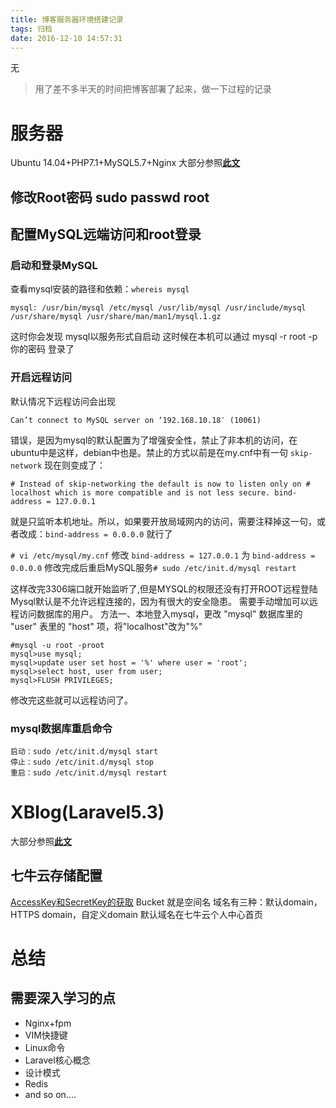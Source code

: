 ```yaml
---
title: 博客服务器环境搭建记录
tags: 归档
date: 2016-12-10 14:57:31
---
```


无

<!-- more -->

> 用了差不多半天的时间把博客部署了起来，做一下过程的记录

# 服务器

Ubuntu 14.04+PHP7.1+MySQL5.7+Nginx
大部分参照[**此文**](https://lufficc.com/blog/step-by-step-teach-you-to-deploy-your-laravel-application-to-server)

## 修改Root密码 sudo passwd root

## 配置MySQL远端访问和root登录

### 启动和登录MySQL

查看mysql安装的路径和依赖：`whereis mysql`

```
mysql: /usr/bin/mysql /etc/mysql /usr/lib/mysql /usr/include/mysql /usr/share/mysql /usr/share/man/man1/mysql.1.gz
```

这时你会发现 mysql以服务形式自启动
这时候在本机可以通过 mysql -r root -p你的密码  登录了

### 开启远程访问

默认情况下远程访问会出现 

```
Can’t connect to MySQL server on ‘192.168.10.18′ (10061)
```

错误，是因为mysql的默认配置为了增强安全性，禁止了非本机的访问，在ubuntu中是这样，debian中也是。禁止的方式以前是在my.cnf中有一句 `skip-network` 现在则变成了：

```
# Instead of skip-networking the default is now to listen only on # localhost which is more compatible and is not less secure. bind-address = 127.0.0.1
```

就是只监听本机地址。所以，如果要开放局域网内的访问，需要注释掉这一句，或者改成：`bind-address = 0.0.0.0` 就行了

`# vi /etc/mysql/my.cnf`
修改 `bind-address = 127.0.0.1`  为  `bind-address = 0.0.0.0`
修改完成后重启MySQL服务`# sudo /etc/init.d/mysql restart`

这样改完3306端口就开始监听了,但是MYSQL的权限还没有打开ROOT远程登陆
Mysql默认是不允许远程连接的，因为有很大的安全隐患。
需要手动增加可以远程访问数据库的用户。
方法一、本地登入mysql，更改 "mysql" 数据库里的 "user" 表里的 "host" 项，将"localhost"改为"%"

```
#mysql -u root -proot
mysql>use mysql;
mysql>update user set host = '%' where user = 'root';
mysql>select host, user from user;
mysql>FLUSH PRIVILEGES;
```

修改完这些就可以远程访问了。

### mysql数据库重启命令

```
启动：sudo /etc/init.d/mysql start
停止：sudo /etc/init.d/mysql stop
重启：sudo /etc/init.d/mysql restart
```

# XBlog(Laravel5.3)

大部分参照[**此文**](https://lufficc.com/blog/how-to-install-my-blog)

## 七牛云存储配置

[AccessKey和SecretKey的获取](http://jingyan.baidu.com/article/5552ef47d98291518ffbc9bc.html)
Bucket 就是空间名
域名有三种：默认domain，HTTPS domain，自定义domain
默认域名在七牛云个人中心首页

# 总结

## 需要深入学习的点

* Nginx+fpm
* VIM快捷键
* Linux命令
* Laravel核心概念
* 设计模式
* Redis
* and so on....


